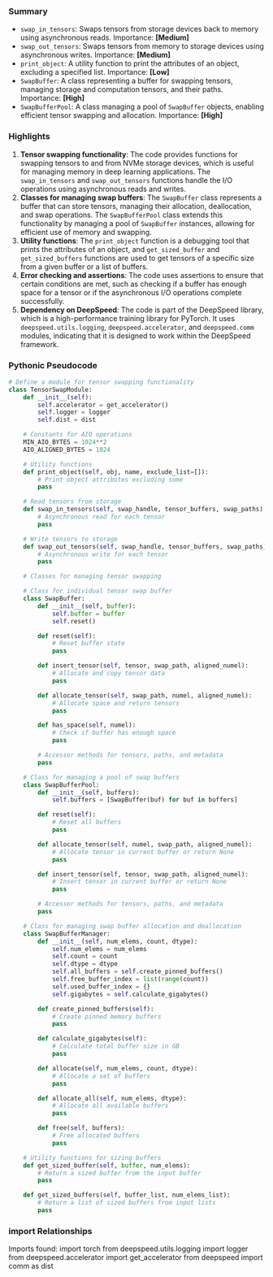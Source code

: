 

### Summary



* `swap_in_tensors`: Swaps tensors from storage devices back to memory using asynchronous reads. Importance: **[Medium]**
* `swap_out_tensors`: Swaps tensors from memory to storage devices using asynchronous writes. Importance: **[Medium]**
* `print_object`: A utility function to print the attributes of an object, excluding a specified list. Importance: **[Low]**
* `SwapBuffer`: A class representing a buffer for swapping tensors, managing storage and computation tensors, and their paths. Importance: **[High]**
* `SwapBufferPool`: A class managing a pool of `SwapBuffer` objects, enabling efficient tensor swapping and allocation. Importance: **[High]**

### Highlights



1. **Tensor swapping functionality**: The code provides functions for swapping tensors to and from NVMe storage devices, which is useful for managing memory in deep learning applications. The `swap_in_tensors` and `swap_out_tensors` functions handle the I/O operations using asynchronous reads and writes.
2. **Classes for managing swap buffers**: The `SwapBuffer` class represents a buffer that can store tensors, managing their allocation, deallocation, and swap operations. The `SwapBufferPool` class extends this functionality by managing a pool of `SwapBuffer` instances, allowing for efficient use of memory and swapping.
3. **Utility functions**: The `print_object` function is a debugging tool that prints the attributes of an object, and `get_sized_buffer` and `get_sized_buffers` functions are used to get tensors of a specific size from a given buffer or a list of buffers.
4. **Error checking and assertions**: The code uses assertions to ensure that certain conditions are met, such as checking if a buffer has enough space for a tensor or if the asynchronous I/O operations complete successfully.
5. **Dependency on DeepSpeed**: The code is part of the DeepSpeed library, which is a high-performance training library for PyTorch. It uses `deepspeed.utils.logging`, `deepspeed.accelerator`, and `deepspeed.comm` modules, indicating that it is designed to work within the DeepSpeed framework.

### Pythonic Pseudocode

```python
# Define a module for tensor swapping functionality
class TensorSwapModule:
    def __init__(self):
        self.accelerator = get_accelerator()
        self.logger = logger
        self.dist = dist

    # Constants for AIO operations
    MIN_AIO_BYTES = 1024**2
    AIO_ALIGNED_BYTES = 1024

    # Utility functions
    def print_object(self, obj, name, exclude_list=[]):
        # Print object attributes excluding some
        pass

    # Read tensors from storage
    def swap_in_tensors(self, swap_handle, tensor_buffers, swap_paths):
        # Asynchronous read for each tensor
        pass

    # Write tensors to storage
    def swap_out_tensors(self, swap_handle, tensor_buffers, swap_paths):
        # Asynchronous write for each tensor
        pass

    # Classes for managing tensor swapping

    # Class for individual tensor swap buffer
    class SwapBuffer:
        def __init__(self, buffer):
            self.buffer = buffer
            self.reset()

        def reset(self):
            # Reset buffer state
            pass

        def insert_tensor(self, tensor, swap_path, aligned_numel):
            # Allocate and copy tensor data
            pass

        def allocate_tensor(self, swap_path, numel, aligned_numel):
            # Allocate space and return tensors
            pass

        def has_space(self, numel):
            # Check if buffer has enough space
            pass

        # Accessor methods for tensors, paths, and metadata
        pass

    # Class for managing a pool of swap buffers
    class SwapBufferPool:
        def __init__(self, buffers):
            self.buffers = [SwapBuffer(buf) for buf in buffers]

        def reset(self):
            # Reset all buffers
            pass

        def allocate_tensor(self, numel, swap_path, aligned_numel):
            # Allocate tensor in current buffer or return None
            pass

        def insert_tensor(self, tensor, swap_path, aligned_numel):
            # Insert tensor in current buffer or return None
            pass

        # Accessor methods for tensors, paths, and metadata
        pass

    # Class for managing swap buffer allocation and deallocation
    class SwapBufferManager:
        def __init__(self, num_elems, count, dtype):
            self.num_elems = num_elems
            self.count = count
            self.dtype = dtype
            self.all_buffers = self.create_pinned_buffers()
            self.free_buffer_index = list(range(count))
            self.used_buffer_index = {}
            self.gigabytes = self.calculate_gigabytes()

        def create_pinned_buffers(self):
            # Create pinned memory buffers
            pass

        def calculate_gigabytes(self):
            # Calculate total buffer size in GB
            pass

        def allocate(self, num_elems, count, dtype):
            # Allocate a set of buffers
            pass

        def allocate_all(self, num_elems, dtype):
            # Allocate all available buffers
            pass

        def free(self, buffers):
            # Free allocated buffers
            pass

    # Utility functions for sizing buffers
    def get_sized_buffer(self, buffer, num_elems):
        # Return a sized buffer from the input buffer
        pass

    def get_sized_buffers(self, buffer_list, num_elems_list):
        # Return a list of sized buffers from input lists
        pass
```


### import Relationships

Imports found:
import torch
from deepspeed.utils.logging import logger
from deepspeed.accelerator import get_accelerator
from deepspeed import comm as dist